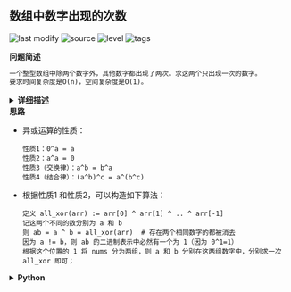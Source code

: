 ## 数组中数字出现的次数
<!--START_SECTION:badge-->

![last modify](https://img.shields.io/static/v1?label=last%20modify&message=2022-10-14%2014%3A59%3A33&color=yellowgreen&style=flat-square)
![source](https://img.shields.io/static/v1?label=source&message=%E5%89%91%E6%8C%87Offer&color=green&style=flat-square)
![level](https://img.shields.io/static/v1?label=level&message=%E4%B8%AD%E7%AD%89&color=yellow&style=flat-square)
![tags](https://img.shields.io/static/v1?label=tags&message=%E4%BD%8D%E8%BF%90%E7%AE%97&color=orange&style=flat-square)

<!--END_SECTION:badge-->
<!--info
tags: [位运算]
source: 剑指Offer
level: 中等
number: '5601'
name: 数组中数字出现的次数
companies: []
-->

<summary><b>问题简述</b></summary>

```txt
一个整型数组中除两个数字外，其他数字都出现了两次。求这两个只出现一次的数字。
要求时间复杂度是O(n)，空间复杂度是O(1)。
```

<details><summary><b>详细描述</b></summary>

```txt
一个整型数组 nums 里除两个数字之外，其他数字都出现了两次。请写程序找出这两个只出现一次的数字。要求时间复杂度是O(n)，空间复杂度是O(1)。

示例 1：
    输入：nums = [4,1,4,6]
    输出：[1,6] 或 [6,1]
示例 2：
    输入：nums = [1,2,10,4,1,4,3,3]
    输出：[2,10] 或 [10,2]

限制：
    2 <= nums.length <= 10000

来源：力扣（LeetCode）
链接：https://leetcode-cn.com/problems/shu-zu-zhong-shu-zi-chu-xian-de-ci-shu-lcof
著作权归领扣网络所有。商业转载请联系官方授权，非商业转载请注明出处。
```

</details>

<!-- <div align="center"><img src="../../../_assets/xxx.png" height="300" /></div> -->

<summary><b>思路</b></summary>

- 异或运算的性质：
    ```
    性质1：0^a = a
    性质2：a^a = 0
    性质3（交换律）：a^b = b^a
    性质4（结合律）：(a^b)^c = a^(b^c)
    ```
- 根据性质1 和性质2，可以构造如下算法：
    ```
    定义 all_xor(arr) := arr[0] ^ arr[1] ^ .. ^ arr[-1]
    记这两个不同的数分别为 a 和 b
    则 ab = a ^ b = all_xor(arr)  # 存在两个相同数字的都被消去
    因为 a != b，则 ab 的二进制表示中必然有一个为 1（因为 0^1=1）
    根据这个位置的 1 将 nums 分为两组，则 a 和 b 分别在这两组数字中，分别求一次 all_xor 即可；
    ```

<details><summary><b>Python</b></summary>

```python
class Solution:
    def singleNumbers(self, arr: List[int]) -> List[int]:
        
        ab = 0  # 计算 a ^ b
        for x in arr:
            ab ^= x
            
        r = ab & (~ab + 1)  # 计算 ab 最右侧的 1
        
        a = b = 0
        for x in arr:  # 根据 r 位置是否为 1 将 arr 分为两组
            if r & x:
                a ^= x
            else:
                b ^= x
        
        return [a, b]
```

</details>

